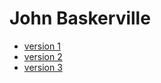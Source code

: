 # John Baskerville

- [version 1](https://victoriaevitt.github.io./baskerville/baskerville-1.html)
- [version 2](https://victoriaevitt.github.io./baskerville/baskerville-2.html)
- [version 3](https://victoriaevitt.github.io./baskerville/baskerville-3.html)